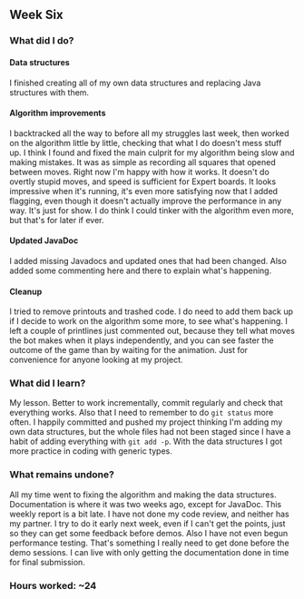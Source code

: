 ## Week Six

### What did I do?

#### Data structures

I finished creating all of my own data structures and replacing Java structures with them.

#### Algorithm improvements

I backtracked all the way to before all my struggles last week, then worked on the algorithm little by little, checking that what I do doesn't mess stuff up. I think I found and fixed the main culprit for my algorithm being slow and making mistakes. It was as simple as recording all squares that opened between moves. Right now I'm happy with how it works. It doesn't do overtly stupid moves, and speed is sufficient for Expert boards. It looks impressive when it's running, it's even more satisfying now that I added flagging, even though it doesn't actually improve the performance in any way. It's just for show. I do think I could tinker with the algorithm even more, but that's for later if ever.

#### Updated JavaDoc

I added missing Javadocs and updated ones that had been changed. Also added some commenting here and there to explain what's happening.

#### Cleanup

I tried to remove printouts and trashed code. I do need to add them back up if I decide to work on the algorithm some more, to see what's happening. I left a couple of printlines just commented out, because they tell what moves the bot makes when it plays independently, and you can see faster the outcome of the game than by waiting for the animation. Just for convenience for anyone looking at my project.

### What did I learn?

My lesson. Better to work incrementally, commit regularly and check that everything works. Also that I need to remember to do `git status` more often. I happily committed and pushed my project thinking I'm adding my own data structures, but the whole files had not been staged since I have a habit of adding everything with `git add -p`. With the data structures I got more practice in coding with generic types.

### What remains undone?

All my time went to fixing the algorithm and making the data structures. Documentation is where it was two weeks ago, except for JavaDoc. This weekly report is a bit late. I have not done my code review, and neither has my partner. I try to do it early next week, even if I can't get the points, just so they can get some feedback before demos. Also I have not even begun performance testing. That's something I really need to get done before the demo sessions. I can live with only getting the documentation done in time for final submission.

### Hours worked: ~24
